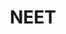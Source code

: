 ---
title: NEET
crosslinks:
- youtubefactsbot
- AskReddit
- ShrugLifeSyndicate
- NEETByChoice
- autotldr
- jobs
- bodyweightfitness
- LateStageCapitalism
- freelanceWriters
- Fraudnet2
- xkcd
- amiugly
- childfree
- depression
- nosleep
- economicCollapse
- flipping
- MassdropBot
- mturk
- financialindependence
---